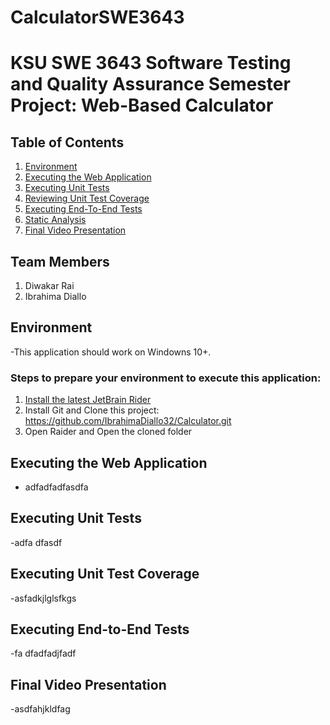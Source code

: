 # CalculatorSWE3643

# KSU SWE 3643 Software Testing and Quality Assurance Semester Project: Web-Based Calculator

## Table of Contents
1. [Environment](#environment)
2. [Executing the Web Application](#executing-the-web-application)
3. [Executing Unit Tests](#executing-unit-tests)
4. [Reviewing Unit Test Coverage](#reviewing-unit-test-coverage)
5. [Executing End-To-End Tests](#Executing-End-To-End-Tests)
6. [Static Analysis](#static-analysis)
7. [Final Video Presentation](#Final-Video-Presentation)
   
## Team Members
1. Diwakar Rai
2. Ibrahima Diallo

## Environment
-This application should work on Windowns 10+. 
### Steps to prepare your environment to execute this application: 
1. [Install the latest JetBrain Rider](#https://www.jetbrains.com/rider/download/#section=windows)
2. Install Git and Clone this project: https://github.com/IbrahimaDiallo32/Calculator.git
3. Open Raider and Open the cloned folder

## Executing the Web Application 
- adfadfadfasdfa

## Executing Unit Tests
-adfa dfasdf

## Executing Unit Test Coverage
-asfadkjlglsfkgs 

## Executing End-to-End Tests
-fa dfadfadjfadf
## Final Video Presentation
-asdfahjkldfag
